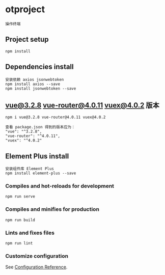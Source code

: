 # otproject
```
操作终端
```

## Project setup
```
npm install
```
##  Dependencies install
```
安装依赖 axios jsonwebtoken
npm install axios --save
npm install jsonwebtoken --save
```
##  vue@3.2.8 vue-router@4.0.11 vuex@4.0.2 版本
```
npm i vue@3.2.8 vue-router@4.0.11 vuex@4.0.2

查看 package.json 得到的版本应为：
"vue": "^3.2.8",
"vue-router": "^4.0.11",
"vuex": "^4.0.2"
```

## Element Plus install
```
安装组件库 Element Plus
npm install element-plus --save
```

### Compiles and hot-reloads for development
```
npm run serve
```

### Compiles and minifies for production
```
npm run build
```

### Lints and fixes files
```
npm run lint
```

### Customize configuration
See [Configuration Reference](https://cli.vuejs.org/config/).
